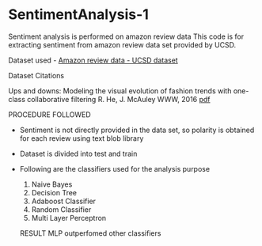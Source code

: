 # SentimentAnalysis-1
Sentiment analysis is performed on amazon review data
This code is for extracting sentiment from amazon review data set provided by UCSD.

Dataset used - [Amazon review data - UCSD dataset](https://jmcauley.ucsd.edu/data/amazon/)

Dataset Citations

Ups and downs: Modeling the visual evolution of fashion trends with one-class collaborative filtering
R. He, J. McAuley
WWW, 2016
[pdf](http://cseweb.ucsd.edu/~jmcauley/pdfs/www16a.pdf)

PROCEDURE FOLLOWED
- Sentiment is not directly provided in the data set, so polarity is obtained for each review using text blob library
- Dataset is divided into test and train 
- Following are the classifiers used for the analysis purpose
  1. Naive Bayes
  2. Decision Tree
  3. Adaboost Classifier
  4. Random Classifier
  5. Multi Layer Perceptron
  
  RESULT
  MLP outperfomed other classifiers
  
  
  
